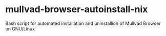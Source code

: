# mullvad-browser-autoinstall-nix
Bash script for automated installation and uninstallion of Mullvad Browser on GNU/Linux
